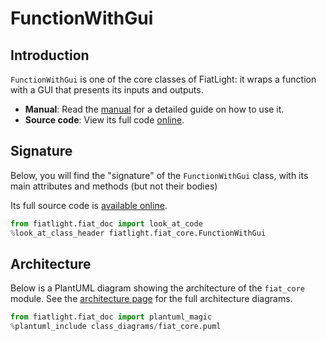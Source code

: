 FunctionWithGui
===============

Introduction
------------

`FunctionWithGui` is one of the core classes of FiatLight: it wraps a function with a GUI that presents its inputs and outputs.

* **Manual**: Read the [manual](manual_function) for a detailed guide on how to use it.
* **Source code**: View its full code [online](FL_GH_ROOT/fiat_core/function_with_gui.py).


Signature
---------

Below, you will find the "signature" of the `FunctionWithGui` class,
with its main attributes and methods (but not their bodies)

Its full source code is [available online](FL_GH_ROOT/fiat_core/function_with_gui.py).

```python
from fiatlight.fiat_doc import look_at_code
%look_at_class_header fiatlight.fiat_core.FunctionWithGui
```

Architecture
------------

Below is a PlantUML diagram showing the architecture of the `fiat_core` module.
See the [architecture page](api_architecture) for the full architecture diagrams.

```python
from fiatlight.fiat_doc import plantuml_magic
%plantuml_include class_diagrams/fiat_core.puml
```
